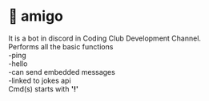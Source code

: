 # 🤖 amigo
It is a bot in discord in Coding Club Development Channel. <br />
Performs all the basic functions <br />
-ping<br />
-hello<br />
-can send embedded messages<br />
-linked to jokes api<br />
Cmd(s) starts with **'!'**<br />
